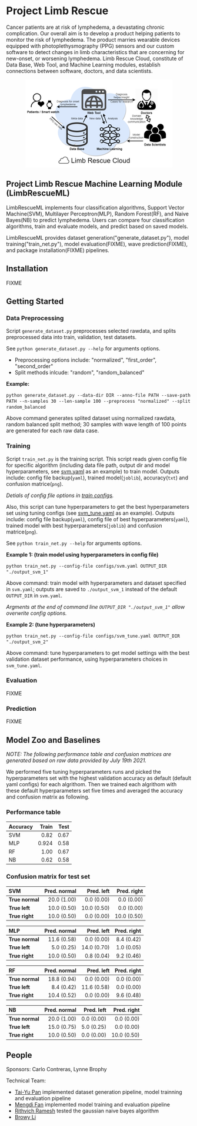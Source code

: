 # Project Limb Rescue
Cancer patients are at risk of lymphedema, a devastating chronic complication. Our overall aim is to develop a product helping patients to monitor the risk of lymphedema. The product marries wearable devices equipped with photoplethysmography (PPG) sensors and our custom software to detect changes in limb characteristics that are concerning for new-onset, or worsening lymphedema. 
Limb Rescue Cloud, constitute of Data Base, Web Tool, and Machine Learning modules, establish connections between software, doctors, and data scientists.
<p align="center"><img src="figures/PLR_context_diagram.png" width="400"></p>

## Project Limb Rescue Machine Learning Module (LimbRescueML)
LimbRescueML implements four classification algorithms, Support Vector Machine(SVM), Multilayer Perceptron(MLP), Random Forest(RF), and Naive Bayes(NB) to predict lymphedema. Users can compare four classification algorithms, train and evaluate models, and predict based on saved models.

LimbRescueML provides dataset generation("generate_dataset.py"), model training("train_net.py"), model evaluation(FIXME), wave prediction(FIXME), and package installation(FIXME) pipelines.

## Installation
FIXME
## Getting Started
### Data Preprocessing
Script `generate_dataset.py` preprocesses selected rawdata, and splits preprocessed data into train, validation, test datasets.

See `python generate_dataset.py --help` for arguments options.
- Preprocessing options include: "normalized", "first_order", "second_order"
- Split methods inlcude: "random", "random_balanced"

**Example:**
```
python generate_dataset.py --data-dir DIR --anno-file PATH --save-path PATH --n-samples 30 --len-sample 100 --preprocess "normalized" --split random_balanced 
```
Above command generates splited dataset using normalized rawdata, random balanced split method; 30 samples with wave length of 100 points are generated for each raw data case.
### Training
Script `train_net.py` is the training script. This script reads given config file for specific algorithm (including data file path, output dir and model hyperparameters, see [svm.yaml](configs/svm.yaml) as an example) to train model. Outputs include: config file backup(`yaml`), trained model(`joblib`), accuracy(`txt`) and confusion matrice(`png`).

*Detials of config file options in [train configs](configs/README.md).*

Also, this script can tune hyperparameters to get the best hyperparameters set using tuning configs (see [svm_tune.yaml](configs/svm_tune.yaml) as an example). Outputs include: config file backup(`yaml`), config file of best hyperparameters(`yaml`), trained model with best hyperparameters(`joblib`) and confusion matrice(`png`).

See `python train_net.py --help` for arguments options.

**Example 1: (train model using hyperparameters in config file)**
```
python train_net.py --config-file configs/svm.yaml OUTPUT_DIR "./output_svm_1"
```
Above command: train model with hyperparameters and dataset specified in `svm.yaml`; outputs are saved to `./output_svm_1` instead of the default `OUTPUT_DIR` in `svm.yaml`.

*Argments at the end of command line `OUTPUT_DIR "./output_svm_1"` allow overwrite config options.*

**Example 2: (tune hyperparameters)**
```
python train_net.py --config-file configs/svm_tune.yaml OUTPUT_DIR "./output_svm_2"
```
Above command: tune hyperparameters to get model settings with the best validation dataset performance, using hyperparameters choices in `svm_tune.yaml`.

### Evaluation
FIXME
### Prediction
FIXME
## Model Zoo and Baselines
*NOTE: The following performance table and confusion matrices are generated based on raw data provided by July 19th 2021.*

We performed five tuning hyperparameters runs and picked the hyperparameters set with the highest validation accuracy as default (default yaml configs) for each algrithom. Then we trained each algrithom with these default hyperparameters set five times and averaged the accuracy and confusion matrix as following.

### Performance table
| Accuracy | Train | Test |
|:---|---:|---:|
| SVM | 0.82 | 0.67 |
| MLP | 0.924 | 0.58 |
| RF | 1.00 | 0.67 |
| NB | 0.62 | 0.58 |

### Confusion matrix for test set
| SVM | Pred. normal | Pred. left | Pred. right |
| :--- | ---: | ---: | ---: | 
| **True normal** | 20.0 (1.00) | 0.0 (0.00) | 0.0 (0.00) |
| **True left** | 10.0 (0.50) | 10.0 (0.50) | 0.0 (0.00) |
| **True right** | 10.0 (0.50) | 0.0 (0.00) | 10.0 (0.50) |

| MLP | Pred. normal | Pred. left | Pred. right |
| :--- | ---: | ---: | ---: | 
| **True normal** | 11.6 (0.58) | 0.0 (0.00) | 8.4 (0.42) |
| **True left** | 5.0 (0.25) | 14.0 (0.70) | 1.0 (0.05) |
| **True right** | 10.0 (0.50) | 0.8 (0.04) | 9.2 (0.46) |

| RF | Pred. normal | Pred. left | Pred. right |
| :--- | ---: | ---: | ---: |
| **True normal** | 18.8 (0.94) | 0.0 (0.00) | 0.0 (0.00) |
| **True left** | 8.4 (0.42) | 11.6 (0.58) | 0.0 (0.00) |
| **True right** | 10.4 (0.52) | 0.0 (0.00) | 9.6 (0.48) |

| NB | Pred. normal | Pred. left | Pred. right |
| :--- | ---: | ---: | ---: |
| **True normal** | 20.0 (1.00) | 0.0 (0.00) | 0.0 (0.00) |
| **True left** | 15.0 (0.75) | 5.0 (0.25) | 0.0 (0.00) |
| **True right** | 10.0 (0.50) | 0.0 (0.00) | 10.0 (0.50) |

## People
Sponsors: Carlo Contreras, Lynne Brophy

Technical Team: 
- [Tai-Yu Pan](https://github.com/tydpan) implemented dataset generation pipeline, model trainning and evaluation pipeline
- [Mengdi Fan](https://github.com/mengdifan) implemented model training and evaluation pipeline
- [Rithvich Ramesh](https://github.com/rithvichramesh) tested the gaussian naive bayes algorithm
- [Browy Li](https://github.com/BrowyLi)


